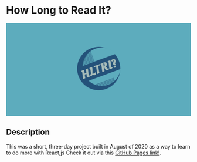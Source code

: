 # How Long to Read It?
![HLTRI?](https://github.com/adamappsdev/how-long-to-read-it/blob/master/cover.png)
## Description
This was a short, three-day project built in August of 2020 as a way to learn to do more with React,js
Check it out via this [GitHub Pages link!](https://adamappsdev.github.io/how-long-to-read-it/).
